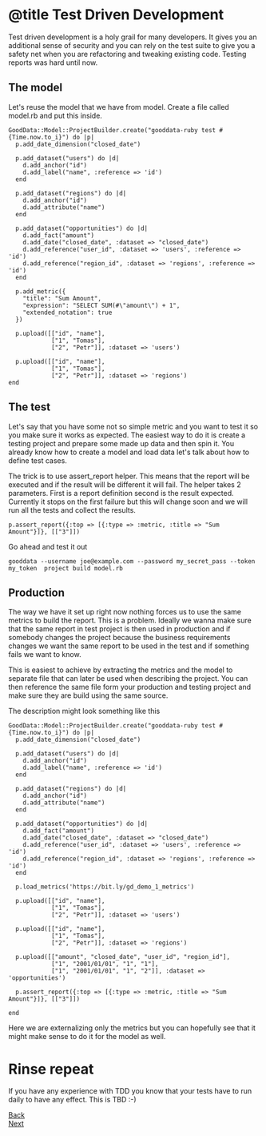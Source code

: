# @title Test Driven Development

Test driven development is a holy grail for many developers. It gives you an additional sense of security and you can rely on the test suite to give you a safety net when you are refactoring and tweaking existing code. Testing reports was hard until now.

## The model
Let's reuse the model that we have from model. Create a file called model.rb and put this inside.

    GoodData::Model::ProjectBuilder.create("gooddata-ruby test #{Time.now.to_i}") do |p|
      p.add_date_dimension("closed_date")

      p.add_dataset("users") do |d|
        d.add_anchor("id")
        d.add_label("name", :reference => 'id')
      end

      p.add_dataset("regions") do |d|
        d.add_anchor("id")
        d.add_attribute("name")
      end

      p.add_dataset("opportunities") do |d|
        d.add_fact("amount")
        d.add_date("closed_date", :dataset => "closed_date")
        d.add_reference("user_id", :dataset => 'users', :reference => 'id')
        d.add_reference("region_id", :dataset => 'regions', :reference => 'id')
      end

      p.add_metric({
        "title": "Sum Amount",
        "expression": "SELECT SUM(#\"amount\") + 1",
        "extended_notation": true
      })

      p.upload([["id", "name"],
                ["1", "Tomas"],
                ["2", "Petr"]], :dataset => 'users')

      p.upload([["id", "name"],
                ["1", "Tomas"],
                ["2", "Petr"]], :dataset => 'regions')
    end

## The test
Let's say that you have some not so simple metric and you want to test it so you make sure it works as expected. The easiest way to do it is create a testing project and prepare some made up data and then spin it. You already know how to create a model and load data let's talk about how to define test cases.

The trick is to use assert_report helper. This means that the report will be executed and if the result will be different it will fail. The helper takes 2 parameters. First is a report definition second is the result expected. Currently it stops on the first failure but this will change soon and we will run all the tests and collect the results.

    p.assert_report({:top => [{:type => :metric, :title => "Sum Amount"}]}, [["3"]])


Go ahead and test it out

    gooddata --username joe@example.com --password my_secret_pass --token my_token  project build model.rb


## Production

The way we have it set up right now nothing forces us to use the same metrics to build the report. This is a problem. Ideally we wanna make sure that the same report in test project is then used in production and if somebody changes the project because the business requirements changes we want the same report to be used in the test and if something fails we want to know.

This is easiest to achieve by extracting the metrics and the model to separate file that can later be used when describing the project. You can then reference the same file form your production and testing project and make sure they are build using the same source.

The description might look something like this

    GoodData::Model::ProjectBuilder.create("gooddata-ruby test #{Time.now.to_i}") do |p|
      p.add_date_dimension("closed_date")

      p.add_dataset("users") do |d|
        d.add_anchor("id")
        d.add_label("name", :reference => 'id')
      end

      p.add_dataset("regions") do |d|
        d.add_anchor("id")
        d.add_attribute("name")
      end

      p.add_dataset("opportunities") do |d|
        d.add_fact("amount")
        d.add_date("closed_date", :dataset => "closed_date")
        d.add_reference("user_id", :dataset => 'users', :reference => 'id')
        d.add_reference("region_id", :dataset => 'regions', :reference => 'id')
      end

      p.load_metrics('https://bit.ly/gd_demo_1_metrics')

      p.upload([["id", "name"],
                ["1", "Tomas"],
                ["2", "Petr"]], :dataset => 'users')

      p.upload([["id", "name"],
                ["1", "Tomas"],
                ["2", "Petr"]], :dataset => 'regions')

      p.upload([["amount", "closed_date", "user_id", "region_id"],
                ["1", "2001/01/01", "1", "1"],
                ["1", "2001/01/01", "1", "2"]], :dataset => 'opportunities')

      p.assert_report({:top => [{:type => :metric, :title => "Sum Amount"}]}, [["3"]])

    end

Here we are externalizing only the metrics but you can hopefully see that it might make sense to do it for the model as well.

# Rinse repeat
If you have any experience with TDD you know that your tests have to run daily to have any effect. This is TBD :-)

<div class="section-nav">
  <div class="left align-right">
      <a href="/docs/file/doc/pages/tutorial/CRUNCHING_NUMBERS.md" class="prev">
        Back
      </a>
  </div>
  <div class="right align-left">
      <a href="/docs/file/doc/pages/tutorial/BRICKS.md" class="next">
        Next
      </a>
  </div>
  <div class="clear"></div>
</div>

